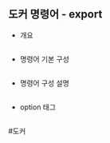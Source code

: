 ## 도커 명령어 - export

- 개요
```txt

```

- 명령어 기본 구성
```bash

```

- 명령어 구성 설명
```bash

```

- option 태그
```bash

```

#도커
